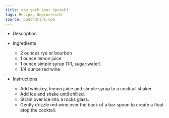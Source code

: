 ```yaml
---
title: new york sour (punch)
tags: Recipe, Unprocessed
source: punchdrink.com
---
```

- Description

- Ingredients
  - 2 ounces rye or bourbon
  - 1 ounce lemon juice
  - 1 ounce simple syrup (1:1, sugar:water)
  - 1/4 ounce red wine
- Instructions
  - Add whiskey, lemon juice and simple syrup to a cocktail shaker.
  - Add ice and shake until chilled.
  - Strain over ice into a rocks glass.
  - Gently drizzle red wine over the back of a bar spoon to create a float atop the cocktail.

